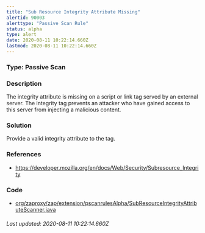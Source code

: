 ```yaml
---
title: "Sub Resource Integrity Attribute Missing"
alertid: 90003
alerttype: "Passive Scan Rule"
status: alpha
type: alert
date: 2020-08-11 10:22:14.660Z
lastmod: 2020-08-11 10:22:14.660Z
---
```

### Type: Passive Scan

### Description
The integrity attribute is missing on a script or link tag served by an external server. The integrity tag prevents an attacker who have gained access to this server from injecting a malicious content. 

### Solution

Provide a valid integrity attribute to the tag.

### References

* https://developer.mozilla.org/en/docs/Web/Security/Subresource_Integrity

### Code

 * [org/zaproxy/zap/extension/pscanrulesAlpha/SubResourceIntegrityAttributeScanner.java](https://github.com/zaproxy/zap-extensions/blob/master/addOns/pscanrulesAlpha/src/main/java/org/zaproxy/zap/extension/pscanrulesAlpha/SubResourceIntegrityAttributeScanner.java)

###### Last updated: 2020-08-11 10:22:14.660Z
